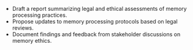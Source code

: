 - Draft a report summarizing legal and ethical assessments of memory processing practices.
- Propose updates to memory processing protocols based on legal reviews.
- Document findings and feedback from stakeholder discussions on memory ethics.